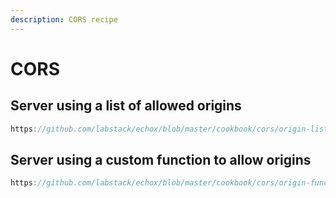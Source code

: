 ```yaml
---
description: CORS recipe
---
```


# CORS

## Server using a list of allowed origins

```go reference
https://github.com/labstack/echox/blob/master/cookbook/cors/origin-list/server.go
```

## Server using a custom function to allow origins

```go reference
https://github.com/labstack/echox/blob/master/cookbook/cors/origin-func/server.go
```
